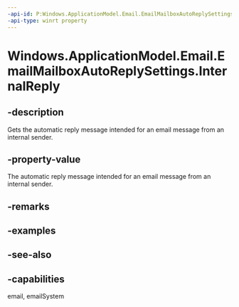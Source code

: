 ```yaml
---
-api-id: P:Windows.ApplicationModel.Email.EmailMailboxAutoReplySettings.InternalReply
-api-type: winrt property
---
```


<!-- Property syntax
public Windows.ApplicationModel.Email.EmailMailboxAutoReply InternalReply { get; }
-->

# Windows.ApplicationModel.Email.EmailMailboxAutoReplySettings.InternalReply

## -description
Gets the automatic reply message intended for an email message from an internal sender.

## -property-value
The automatic reply message intended for an email message from an internal sender.

## -remarks

## -examples

## -see-also

## -capabilities
email, emailSystem
